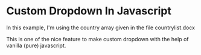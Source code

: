 # Custom Dropdown In Javascript

In this example, I'm using the country array given in the file countrylist.docx

This is one of the nice feature to make custom dropdown with the help of vanilla (pure) javascript.
